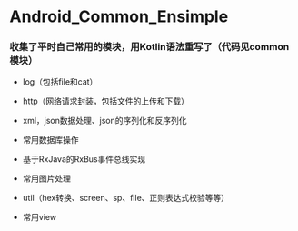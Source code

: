 # Android_Common_Ensimple
### 收集了平时自己常用的模块，用Kotlin语法重写了（代码见common模块）
- log（包括file和cat）

- http（网络请求封装，包括文件的上传和下载）

- xml，json数据处理、json的序列化和反序列化

- 常用数据库操作

- 基于RxJava的RxBus事件总线实现

- 常用图片处理

- util（hex转换、screen、sp、file、正则表达式校验等等）

- 常用view
